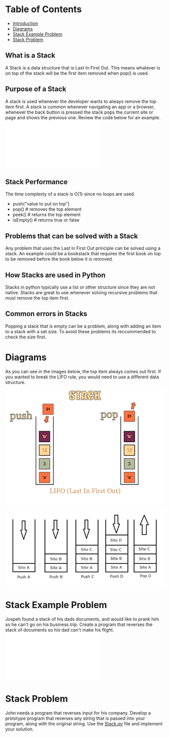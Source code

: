 # Table of Contents
- [Introduction](#Introduction)
- [Diagrams](#Diagrams)
- [Stack Example Problem](#Stack-Example-Problem)
- [Stack Problem](#Stack-Problem)

## What is a Stack
A Stack is a data structure that is Last In First Out. This means whatever is on top of the stack will be the first item removed when pop() is used. 

## Purpose of a Stack

A stack is used whenever the developer wants to always remove the top item first. A stack is common whenever navigating an app or a browser, whenever the back button is pressed the stack pops the current site or page and shows the previous one. Review the code below for an example.
![Code example](stackIntro.py)

## Stack Performance
The time complexty of a stack is O(1) since no loops are used.
- push("value to put on top")
- pop() # removes the top element
- peek() # returns the top element
- isEmpty() # returns true or false

## Problems that can be solved with a Stack
Any problem that uses the Last In First Out principle can be solved using a stack. An example could be a bookstack that requires the first book on top to be removed before the book below it is removed.

## How Stacks are used in Python
Stacks in python typically use a list or other structure since they are not native. Stacks are great to use whenever solving recursive problems that must remove the top item first.

## Common errors in Stacks
Popping a stack that is empty can be a problem, along with adding an item to a stack with a set size. To avoid these problems its reccommended to check the size first.


# Diagrams

As you can see in the images below, the top item always comes out first. If you wanted to break the LIFO rule, you would need to use a different data structure.

![Stack push and pop(https://i.stack.imgur.com/jLlQz.png)](stack.png)

![additional stack example(https://i.stack.imgur.com/bOga5.png)](stack2.png)

# Stack Example Problem

Jospeh found a stack of his dads documents, and would like to prank him so he can't go on his business trip. Create a program that reverses the stack of documents so his dad can't make his flight. ![Code Solution](stackExample.py)


# Stack Problem 
John needs a program that reverses input for his company. Develop a prototype program that reverses
any string that is passed into your program, along with the original string. Use the [Stack.py](Stack.py) file and implement your solution.